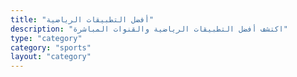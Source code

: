 ```yaml
---
title: "أفضل التطبيقات الرياضية"
description: "اكتشف أفضل التطبيقات الرياضية والقنوات المباشرة"
type: "category"
category: "sports"
layout: "category"
---
```


